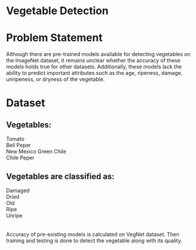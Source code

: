 # Vegetable Detection

# Problem Statement

Although there are pre-trained models available for detecting vegetables on the ImageNet dataset, it remains unclear whether the accuracy of these models holds true for other datasets. Additionally, these models lack the ability to predict important attributes such as the age, ripeness, damage, unripeness, or dryness of the vegetable.

# Dataset

## Vegetables:
Tomato<br>
Bell Peper<br>
New Mexico Green Chile<br>
Chile Peper<br>

## Vegetables are classified as:
Damaged<br>
Dried<br>
Old<br>
Ripe<br>
Unripe<br>
<br><br>
Accuracy of pre-existing models is calculated on VegNet dataset. Then training and testing is done to detect the vegetable along with its quality.
